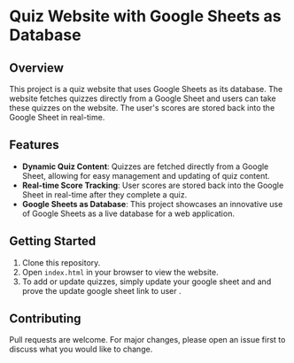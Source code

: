 # Quiz Website with Google Sheets as Database

## Overview
This project is a quiz website that uses Google Sheets as its database. The website fetches quizzes directly from a Google Sheet and users can take these quizzes on the website. The user's scores are stored back into the Google Sheet in real-time.

## Features
- **Dynamic Quiz Content**: Quizzes are fetched directly from a Google Sheet, allowing for easy management and updating of quiz content.
- **Real-time Score Tracking**: User scores are stored back into the Google Sheet in real-time after they complete a quiz.
- **Google Sheets as Database**: This project showcases an innovative use of Google Sheets as a live database for a web application.

## Getting Started
1. Clone this repository.
2. Open `index.html` in your browser to view the website.
3. To add or update quizzes, simply update your google sheet and and prove the update google sheet link to user .

## Contributing
Pull requests are welcome. For major changes, please open an issue first to discuss what you would like to change.
